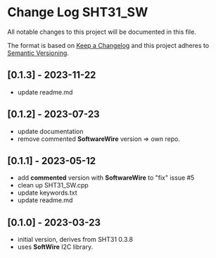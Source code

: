 # Change Log SHT31_SW

All notable changes to this project will be documented in this file.

The format is based on [Keep a Changelog](http://keepachangelog.com/)
and this project adheres to [Semantic Versioning](http://semver.org/).


## [0.1.3] - 2023-11-22
- update readme.md


## [0.1.2] - 2023-07-23
- update documentation
- remove commented **SoftwareWire** version => own repo.

## [0.1.1] - 2023-05-12
- add **commented** version with **SoftwareWire** to "fix" issue #5
- clean up SHT31_SW.cpp
- update keywords.txt
- update readme.md

## [0.1.0] - 2023-03-23
- initial version, derives from SHT31 0.3.8
- uses **SoftWire** I2C library.


